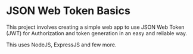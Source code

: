 # JSON Web Token Basics

This project involves creating a simple web app to use JSON Web Token (JWT) for Authorization and token generation in an easy and reliable way.

This uses NodeJS, ExpressJS and few more.
